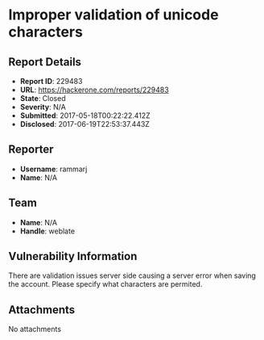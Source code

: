# Improper validation of unicode characters

## Report Details
- **Report ID**: 229483
- **URL**: https://hackerone.com/reports/229483
- **State**: Closed
- **Severity**: N/A
- **Submitted**: 2017-05-18T00:22:22.412Z
- **Disclosed**: 2017-06-19T22:53:37.443Z

## Reporter
- **Username**: rammarj
- **Name**: N/A

## Team
- **Name**: N/A
- **Handle**: weblate

## Vulnerability Information
There are validation issues server side causing a server error when saving the account. Please specify what characters are permited.


## Attachments
No attachments
